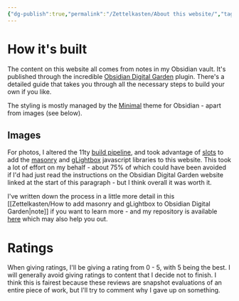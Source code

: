 ```yaml
---
{"dg-publish":true,"permalink":"/Zettelkasten/About this website/","tags":["guide"],"noteIcon":1,"created":"2024-11-16T15:24:09.104+09:00"}
---
```


# How it's built
The content on this website all comes from notes in my Obsidian vault. It's published through the incredible [Obsidian Digital Garden](https://dg-docs.ole.dev/) plugin. There's a detailed guide that takes you through all the necessary steps to build your own if you like.

The styling is mostly managed by the [Minimal](https://minimal.guide/home) theme for Obsidian - apart from images (see below).

## Images
For photos, I altered the 11ty [build pipeline](https://dg-docs.ole.dev/advanced/configure-build-pipeline/), and took advantage of [slots](https://dg-docs.ole.dev/advanced/configure-build-pipeline/) to add the [masonry](https://masonry.desandro.com/) and [gLightbox](https://biati-digital.github.io/glightbox/) javascript libraries to this website.
This took a lot of effort on my behalf - about 75% of which could have been avoided if I'd had just read the instructions on the Obsidian Digital Garden website linked at the start of this paragraph - but I think overall it was worth it.

I've written down the process in a little more detail in this [[Zettelkasten/How to add masonry and gLightbox to Obsidian Digital Garden\|note]] if you want to learn more - and my repository is available [here](https://github.com/tim-forrer/the-forrerst) which may also help you out.

# Ratings
When giving ratings, I'll be giving a rating from 0 - 5, with 5 being the best. I will generally avoid giving ratings to content that I decide not to finish. I think this is fairest because these reviews are snapshot evaluations of an entire piece of work, but I'll try to comment why I gave up on something.